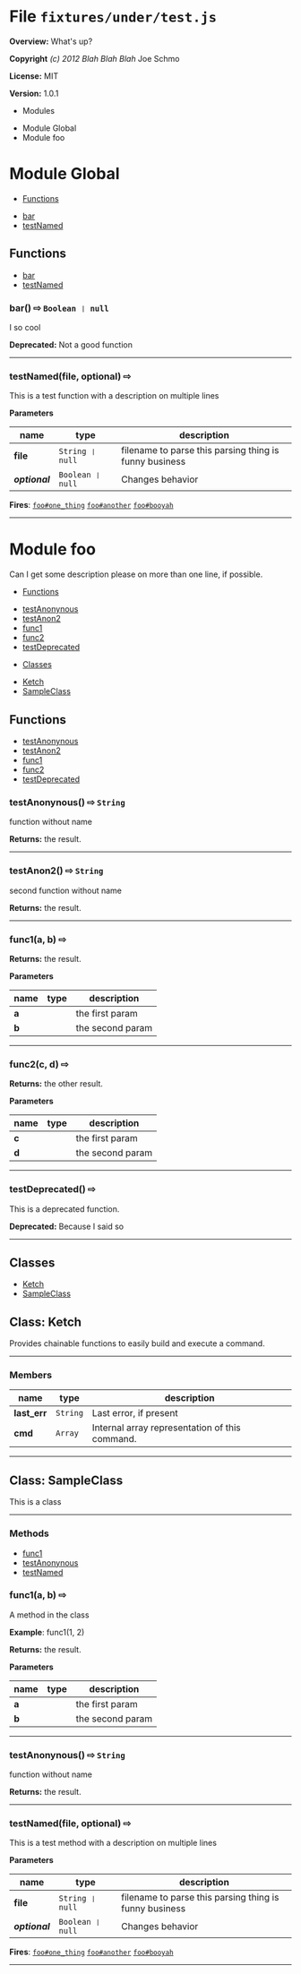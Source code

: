# File `fixtures/under/test.js`
**Overview:** What's up?



**Copyright** *(c) 2012 Blah Blah Blah* Joe Schmo

**License:** MIT 

**Version:** 1.0.1

* Modules 
- Module Global
- Module foo



# Module Global


* [Functions](#functions)
 - [bar](#bar)
 - [testNamed](#testNamed)



## Functions
* [bar](#bar)
* [testNamed](#testNamed)

### bar()  &#x21e8; `Boolean ❘ null`

I so cool


**Deprecated:** Not a good function





---
### testNamed(file, optional)  &#x21e8; 

This is a test function   with a description on multiple lines



**Parameters**

| name | type | description |
|------|------|-------------|
| **file** | `String ❘ null` | filename to parse                        this parsing thing is funny business |
| ***optional*** | `Boolean ❘ null` | Changes behavior |

**Fires**: [`foo#one_thing`](module:foo#event:one_thing) [`foo#another`](module:foo#event:another) [`foo#booyah`](module:foo#event:booyah) 

---



# Module foo
Can I get some description please   on more than one line, if possible.


* [Functions](#functions)
 - [testAnonynous](#testAnonynous)
 - [testAnon2](#testAnon2)
 - [func1](#func1)
 - [func2](#func2)
 - [testDeprecated](#testDeprecated)
* [Classes](#classes)
 - [Ketch](#class-Ketch)
 - [SampleClass](#class-SampleClass)



## Functions
* [testAnonynous](#testAnonynous)
* [testAnon2](#testAnon2)
* [func1](#func1)
* [func2](#func2)
* [testDeprecated](#testDeprecated)

### testAnonynous()  &#x21e8; `String`

function without name



**Returns:** the result.




---
### testAnon2()  &#x21e8; `String`

second function without name



**Returns:** the result.




---
### func1(a, b)  &#x21e8; 




**Returns:** the result.

**Parameters**

| name | type | description |
|------|------|-------------|
| **a** |  | the first param |
| **b** |  | the second param |


---
### func2(c, d)  &#x21e8; 




**Returns:** the other result.

**Parameters**

| name | type | description |
|------|------|-------------|
| **c** |  | the first param |
| **d** |  | the second param |


---
### testDeprecated()  &#x21e8; 

This is a deprecated function.


**Deprecated:** Because I said so




---

## Classes
* [Ketch](#class-Ketch)
* [SampleClass](#class-SampleClass)

## Class: Ketch

Provides chainable functions to easily build and execute a command.

***
### Members

| name | type | description |
|------|------|-------------|
| **last_err** | `String` | Last error, if present |
| **cmd** | `Array` | Internal array representation of this command. |
***


## Class: SampleClass

This is a class

***

### Methods
 - [func1](#func1)
 - [testAnonynous](#testAnonynous)
 - [testNamed](#testNamed)

### func1(a, b)  &#x21e8; 

A method in the class

**Example**:
func1(1, 2)


**Returns:** the result.

**Parameters**

| name | type | description |
|------|------|-------------|
| **a** |  | the first param |
| **b** |  | the second param |


---
### testAnonynous()  &#x21e8; `String`

function without name



**Returns:** the result.




---
### testNamed(file, optional)  &#x21e8; 

This is a test method     with a description on multiple lines



**Parameters**

| name | type | description |
|------|------|-------------|
| **file** | `String ❘ null` | filename to parse                          this parsing thing is funny business |
| ***optional*** | `Boolean ❘ null` | Changes behavior |

**Fires**: [`foo#one_thing`](module:foo#event:one_thing) [`foo#another`](module:foo#event:another) [`foo#booyah`](module:foo#event:booyah) 

---

